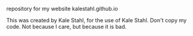 repository for my website kalestahl.github.io

This was created by Kale Stahl, for the use of Kale Stahl. Don't copy my code. Not because I care, but because it is bad.
